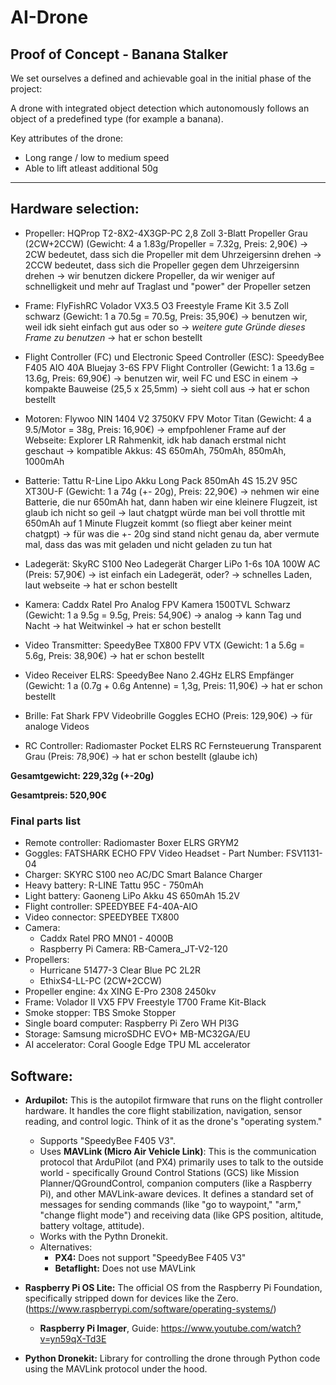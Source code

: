 # AI-Drone

## Proof of Concept - Banana Stalker

We set ourselves a defined and achievable goal in the initial phase of the project:

A drone with integrated object detection which autonomously follows an object of a predefined type (for example a banana). 

Key attributes of the drone:

- Long range / low to medium speed
- Able to lift atleast additional 50g

---

## Hardware selection:

- Propeller: HQProp T2-8X2-4X3GP-PC 2,8 Zoll 3-Blatt Propeller Grau (2CW+2CCW) (Gewicht: 4 a 1.83g/Propeller = 7.32g, Preis: 2,90€)
	-> 2CW bedeutet, dass sich die Propeller mit dem Uhrzeigersinn drehen
	-> 2CCW bedeutet, dass sich die Propeller gegen dem Uhrzeigersinn drehen
	-> wir benutzen dickere Propeller, da wir weniger auf schnelligkeit und mehr auf Traglast und "power" der Propeller setzen
	
- Frame: FlyFishRC Volador VX3.5 O3 Freestyle Frame Kit 3.5 Zoll schwarz (Gewicht: 1 a 70.5g = 70.5g, Preis: 35,90€)
	-> benutzen wir, weil idk sieht einfach gut aus oder so
	-> *weitere gute Gründe dieses Frame zu benutzen*
	-> hat er schon bestellt
	
- Flight Controller (FC) und Electronic Speed Controller (ESC): SpeedyBee F405 AIO 40A Bluejay 3-6S FPV Flight Controller (Gewicht: 1 a 13.6g = 13.6g, Preis: 69,90€)
	-> benutzen wir, weil FC und ESC in einem
	-> kompakte Bauweise (25,5 x 25,5mm)
	-> sieht coll aus
	-> hat er schon bestellt

- Motoren: Flywoo NIN 1404 V2 3750KV FPV Motor Titan (Gewicht: 4 a 9.5/Motor = 38g, Preis: 16,90€)
	-> empfpohlener Frame auf der Webseite: Explorer LR Rahmenkit, idk hab danach erstmal nicht geschaut
	-> kompatible Akkus: 4S 650mAh, 750mAh, 850mAh, 1000mAh
	
- Batterie: Tattu R-Line Lipo Akku Long Pack 850mAh 4S 15.2V 95C XT30U-F (Gewicht: 1 a 74g (+- 20g), Preis: 22,90€)
	-> nehmen wir eine Batterie, die nur 650mAh hat, dann haben wir eine kleinere Flugzeit, ist glaub ich nicht so geil
		-> laut chatgpt würde man bei voll throttle mit 650mAh auf 1 Minute Flugzeit kommt (so fliegt aber keiner meint chatgpt)
	-> für was die +- 20g sind stand nicht genau da, aber vermute mal, dass das was mit geladen und nicht geladen zu tun hat

- Ladegerät: SkyRC S100 Neo Ladegerät Charger LiPo 1-6s 10A 100W AC (Preis: 57,90€)
	-> ist einfach ein Ladegerät, oder?
	-> schnelles Laden, laut webseite
	-> hat er schon bestellt

- Kamera: Caddx Ratel Pro Analog FPV Kamera 1500TVL Schwarz (Gewicht: 1 a 9.5g = 9.5g, Preis: 54,90€)
	-> analog
	-> kann Tag und Nacht
	-> hat Weitwinkel
	-> hat er schon bestellt

- Video Transmitter: SpeedyBee TX800 FPV VTX (Gewicht: 1 a 5.6g = 5.6g, Preis: 38,90€)
	-> hat er schon bestellt

- Video Receiver ELRS: SpeedyBee Nano 2.4GHz ELRS Empfänger (Gewicht: 1 a (0.7g + 0.6g Antenne) = 1,3g, Preis: 11,90€)
	-> hat er schon bestellt

- Brille: Fat Shark FPV Videobrille Goggles ECHO (Preis: 129,90€)
	-> für analoge Videos

- RC Controller: Radiomaster Pocket ELRS RC Fernsteuerung Transparent Grau (Preis: 78,90€)
	-> hat er schon bestellt (glaube ich)

**Gesamtgewicht: 229,32g (+-20g)**

**Gesamtpreis: 520,90€**

### Final parts list
- Remote controller: Radiomaster Boxer ELRS GRYM2 
- Goggles: FATSHARK ECHO FPV Video Headset - Part Number: FSV1131-04
- Charger: SKYRC S100 neo AC/DC Smart Balance Charger
- Heavy battery: R-LINE Tattu 95C - 750mAh
- Light battery: Gaoneng LiPo Akku 4S 650mAh 15.2V
- Flight controller: SPEEDYBEE F4-40A-AIO 
- Video connector: SPEEDYBEE TX800 
- Camera: 
    + Caddx Ratel PRO MN01 - 4000B
    + Raspberry Pi Camera: RB-Camera_JT-V2-120
- Propellers: 
    + Hurricane 51477-3 Clear Blue PC 2L2R
    + EthixS4-LL-PC (2CW+2CCW)
- Propeller engine: 4x XING E-Pro 2308 2450kv
- Frame: Volador II VX5 FPV Freestyle T700 Frame Kit-Black
- Smoke stopper: TBS Smoke Stopper
- Single board computer: Raspberry Pi Zero WH PI3G
- Storage: Samsung microSDHC EVO+ MB-MC32GA/EU
- AI accelerator: Coral Google Edge TPU ML accelerator

## Software:

- **Ardupilot:** This is the autopilot firmware that runs on the flight controller hardware. It handles the core flight stabilization, navigation, sensor reading, and control logic. Think of it as the drone's "operating system."
    - Supports "SpeedyBee F405 V3".
	- Uses **MAVLink (Micro Air Vehicle Link)**: This is the communication protocol that ArduPilot (and PX4) primarily uses to talk to the outside world - specifically Ground Control Stations (GCS) like Mission Planner/QGroundControl, companion computers (like a Raspberry Pi), and other MAVLink-aware devices. It defines a standard set of messages for sending commands (like "go to waypoint," "arm," "change flight mode") and receiving data (like GPS position, altitude, battery voltage, attitude).
	- Works with the Pythn Dronekit.
	- Alternatives:
		- **PX4:** Does not support "SpeedyBee F405 V3"
		- **Betaflight:** Does not use MAVLink

- **Raspberry Pi OS Lite:** The official OS from the Raspberry Pi Foundation, specifically stripped down for devices like the Zero.
(https://www.raspberrypi.com/software/operating-systems/)
    - **Raspberry Pi Imager**, Guide: https://www.youtube.com/watch?v=yn59qX-Td3E

- **Python Dronekit:** Library for controlling the drone through Python code using the MAVLink protocol under the hood.

